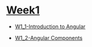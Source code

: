 

# [Week1](front-end-javascript-frameworks-angular/week1.md)

* [W1\_1-Introduction to Angular](front-end-javascript-frameworks-angular/week1/w1-introduction-to-angular.md)

* [W1\_2-Angular Components](front-end-javascript-frameworks-angular/week1/w12-angular-components.md)



